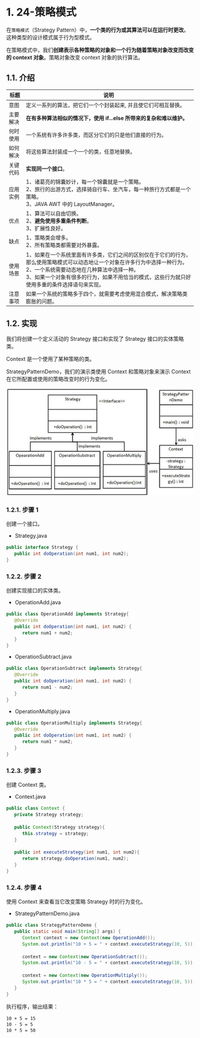 # 1. 24-策略模式

在`策略模式`（Strategy Pattern）中，**一个类的行为或其算法可以在运行时更改**。这种类型的设计模式属于行为型模式。

在策略模式中，我们**创建表示各种策略的对象和一个行为随着策略对象改变而改变的 context 对象**。策略对象改变 context 对象的执行算法。

## 1.1. 介绍

标题 | 说明
---|---
意图 | 定义一系列的算法，把它们一个个封装起来, 并且使它们可相互替换。
主要解决 | **在有多种算法相似的情况下，使用 if...else 所带来的复杂和难以维护。**
何时使用 | 一个系统有许多许多类，而区分它们的只是他们直接的行为。
如何解决 | 将这些算法封装成一个一个的类，任意地替换。
关键代码 | **实现同一个接口**。
应用实例 | 1、诸葛亮的锦囊妙计，每一个锦囊就是一个策略。<br> 2、旅行的出游方式，选择骑自行车、坐汽车，每一种旅行方式都是一个策略。<br> 3、JAVA AWT 中的 LayoutManager。
优点 | 1、算法可以自由切换。<br> 2、**避免使用多重条件判断**。<br> 3、扩展性良好。
缺点 | 1、策略类会增多。<br> 2、所有策略类都需要对外暴露。
使用场景 | 1、如果在一个系统里面有许多类，它们之间的区别仅在于它们的行为，那么使用策略模式可以动态地让一个对象在许多行为中选择一种行为。<br> 2、一个系统需要动态地在几种算法中选择一种。<br> 3、如果一个对象有很多的行为，如果不用恰当的模式，这些行为就只好使用多重的条件选择语句来实现。
注意事项 | 如果一个系统的策略多于四个，就需要考虑使用混合模式，解决策略类膨胀的问题。

## 1.2. 实现

我们将创建一个定义活动的 Strategy 接口和实现了 Strategy 接口的实体策略类。

Context 是一个使用了某种策略的类。

StrategyPatternDemo，我们的演示类使用 Context 和策略对象来演示 Context 在它所配置或使用的策略改变时的行为变化。

![策略模式的 UML 图](pics/20220405124602493_1445002686.jpg)

### 1.2.1. 步骤 1

创建一个接口。

* Strategy.java

```java
public interface Strategy {
   public int doOperation(int num1, int num2);
}
```

### 1.2.2. 步骤 2

创建实现接口的实体类。

* OperationAdd.java

```java
public class OperationAdd implements Strategy{
   @Override
   public int doOperation(int num1, int num2) {
      return num1 + num2;
   }
}
```

* OperationSubtract.java

```java
public class OperationSubtract implements Strategy{
   @Override
   public int doOperation(int num1, int num2) {
      return num1 - num2;
   }
}
```

* OperationMultiply.java

```java
public class OperationMultiply implements Strategy{
   @Override
   public int doOperation(int num1, int num2) {
      return num1 * num2;
   }
}
```

### 1.2.3. 步骤 3

创建 Context 类。

* Context.java

```java
public class Context {
   private Strategy strategy;

   public Context(Strategy strategy){
      this.strategy = strategy;
   }

   public int executeStrategy(int num1, int num2){
      return strategy.doOperation(num1, num2);
   }
}
```

### 1.2.4. 步骤 4

使用 Context 来查看当它改变策略 Strategy 时的行为变化。

* StrategyPatternDemo.java

```java
public class StrategyPatternDemo {
   public static void main(String[] args) {
      Context context = new Context(new OperationAdd());
      System.out.println("10 + 5 = " + context.executeStrategy(10, 5));

      context = new Context(new OperationSubtract());
      System.out.println("10 - 5 = " + context.executeStrategy(10, 5));

      context = new Context(new OperationMultiply());
      System.out.println("10 * 5 = " + context.executeStrategy(10, 5));
   }
}
```

执行程序，输出结果：

```
10 + 5 = 15
10 - 5 = 5
10 * 5 = 50
```